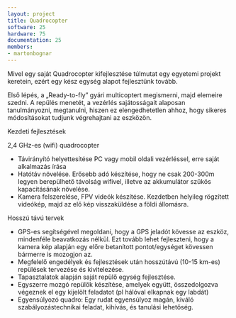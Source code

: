 ```yaml
---
layout: project
title: Quadrocopter
software: 25
hardware: 75
documentation: 25
members:
- martonbognar
---
```


Mivel egy saját Quadrocopter kifejlesztése túlmutat egy egyetemi projekt keretein, ezért egy kész egység alapot fejlesztünk tovább.

Első lépés, a „Ready-to-fly” gyári multicoptert megismerni, majd elemeire szedni. A repülés menetét, a vezérlés sajátosságait alaposan tanulmányozni, megtanulni, hiszen ez elengedhetetlen ahhoz, hogy sikeres módosításokat tudjunk végrehajtani az eszközön.

Kezdeti fejlesztések

2,4 GHz-es (wifi) quadrocopter

- Távirányító helyettesítése PC vagy mobil oldali vezérléssel, erre saját alkalmazás írása
- Hatótáv növelése. Erősebb adó készítése, hogy ne csak 200-300m legyen berepülhető távolság wifivel, illetve az akkumulátor szűkös kapacitásának növelése.
- Kamera felszerelése, FPV videók készítése. Kezdetben helyileg rögzített videókép, majd az elő kép visszaküldése a földi állomásra.

Hosszú távú tervek

- GPS-es segítségével megoldani, hogy a GPS jeladót kövesse az eszköz, mindenféle beavatkozás nélkül. Ezt tovább lehet fejleszteni, hogy a kamera kép alapján egy előre betanított pontot/egységet kövessen bármerre is mozogjon az.
- Megfelelő engedélyek és fejlesztések után hosszútávú (10-15 km-es) repülések tervezése és kivitelezése.
- Tapasztalatok alapján saját repülő egység fejlesztése.
- Egyszerre mozgó repülők készítése, amelyek együtt, összedolgozva végeznek el egy kijelölt feladatot (pl hálóval elkapnak egy labdát)
- Egyensúlyozó quadro: Egy rudat egyensúlyoz magán, kiváló szabályozástechnikai feladat, kihívás, és tanulási lehetőség.
